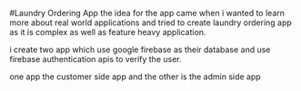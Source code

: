 #Laundry Ordering App
the idea for the app came when i wanted to learn more about real world applications and tried to create laundry ordering app as it is complex as well as feature heavy application.

i create two app which use google firebase as their database and use firebase authentication apis to verify the user.

one app the customer side app and the other is the admin side app
